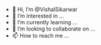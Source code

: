 - 👋 Hi, I’m @VishalSikarwar
- 👀 I’m interested in ...
- 🌱 I’m currently learning ...
- 💞️ I’m looking to collaborate on ...
- 📫 How to reach me ...

<!---
VishalSikarwar/VishalSikarwar is a ✨ special ✨ repository because its `README.md` (this file) appears on your GitHub profile.
You can click the Preview link to take a look at your changes.
--->
